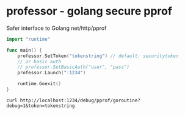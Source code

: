 # professor - golang secure pprof
Safer interface to Golang net/http/pprof

```go
import "runtime" 

func main() {
	professor.SetToken("tokenstring") // default: securitytoken
	// or basic auth
	// professor.SetBasicAuth("user", "pass")
	professor.Launch(":1234")

	runtime.Goexit()
}
```

```
curl http://localhost:1234/debug/pprof/goroutine?debug=1&token=tokenstring
```
